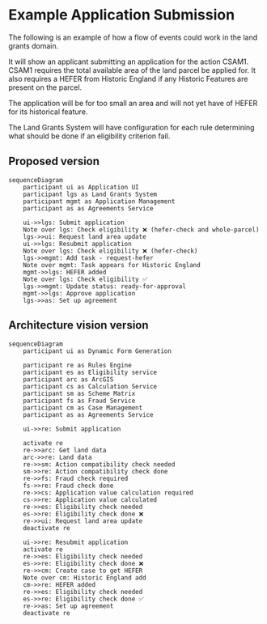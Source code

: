 # Example Application Submission

The following is an example of how a flow of events could work in the land grants domain.

It will show an applicant submitting an application for the action CSAM1. CSAM1 requires the
total available area of the land parcel be applied for. It also requires a HEFER from Historic
England if any Historic Features are present on the parcel.

The application will be for too small an area and will not yet have of HEFER for its historical
feature.

The Land Grants System will have configuration for each rule determining what should be done if an
eligibility criterion fail.

## Proposed version

```mermaid
sequenceDiagram
    participant ui as Application UI
    participant lgs as Land Grants System
    participant mgmt as Application Management
    participant as as Agreements Service

    ui->>lgs: Submit application
    Note over lgs: Check eligibility ❌ (hefer-check and whole-parcel)
    lgs->>ui: Request land area update
    ui->>lgs: Resubmit application
    Note over lgs: Check eligibility ❌ (hefer-check)
    lgs->>mgmt: Add task - request-hefer
    Note over mgmt: Task appears for Historic England
    mgmt->>lgs: HEFER added
    Note over lgs: Check eligibility ✅
    lgs->>mgmt: Update status: ready-for-approval
    mgmt->>lgs: Approve application
    lgs->>as: Set up agreement
```

## Architecture vision version

```mermaid
sequenceDiagram
    participant ui as Dynamic Form Generation

    participant re as Rules Engine    
    participant es as Eligibility service
    participant arc as ArcGIS
    participant cs as Calculation Service
    participant sm as Scheme Matrix
    participant fs as Fraud Service
    participant cm as Case Management
    participant as as Agreements Service

    ui->>re: Submit application
    
    activate re
    re->>arc: Get land data 
    arc->>re: Land data
    re->>sm: Action compatibility check needed
    sm->>re: Action compatibility check done
    re->>fs: Fraud check required
    fs->>re: Fraud check done
    re->>cs: Application value calculation required
    cs->>re: Application value calculated
    re->>es: Eligibility check needed
    es->>re: Eligibility check done ❌
    re->>ui: Request land area update
    deactivate re

    ui->>re: Resubmit application
    activate re
    re->>es: Eligibility check needed
    es->>re: Eligibility check done ❌
    re->>cm: Create case to get HEFER
    Note over cm: Historic England add 
    cm->>re: HEFER added
    re->>es: Eligibility check needed
    es->>re: Eligibility check done ✅
    re->>as: Set up agreement
    deactivate re


```